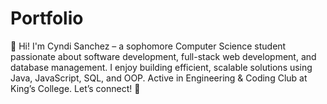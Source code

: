 # Portfolio
👋 Hi! I'm Cyndi Sanchez – a sophomore Computer Science student passionate about software development, full-stack web development, and database management. I enjoy building efficient, scalable solutions using Java, JavaScript, SQL, and OOP. Active in Engineering &amp; Coding Club at King’s College. Let’s connect! 🚀
